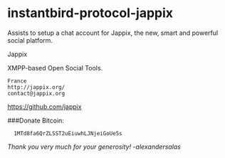 instantbird-protocol-jappix
===========================

Assists to setup a chat account for Jappix, the new, smart and powerful social platform.


Jappix

XMPP-based Open Social Tools.

    France
    http://jappix.org/
    contact@jappix.org

https://github.com/jappix


###Donate Bitcoin:
      
      1MTd8fa6QrZLSST2uEiuwhLJNjeiGoUe5s
      
_Thank you very much for your generosity! -alexandersalas_